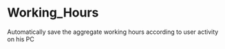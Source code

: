 # Working_Hours
Automatically save the aggregate working hours according to user activity on his PC

